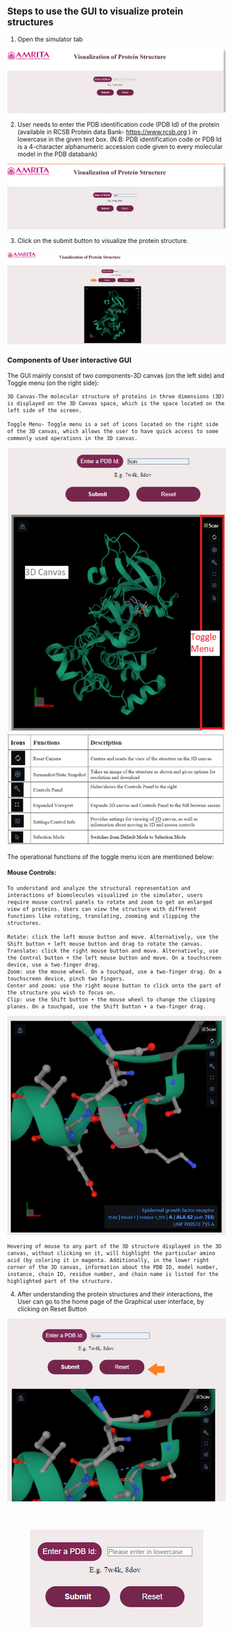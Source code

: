 ## Steps to use the GUI to visualize protein structures

1. Open the simulator tab

<center><img src="images/1.png" title="" /></center>

2. User needs to enter the PDB identification code (PDB Id) of the protein (available in RCSB Protein data Bank- https://www.rcsb.org ) in lowercase in the given text box. (N.B: PDB identification code or PDB Id is a 4-character alphanumeric accession code given to every molecular model in the PDB databank)

<center><img src="images/2.png" title="" /></center>

3. Click on the submit button to visualize the protein structure.


<center><img src="images/3.png" title="" /></center>


### Components of User interactive GUI
    
The GUI mainly consist of two components-3D canvas (on the left side) and Toggle menu (on the right side):

    3D Canvas-The molecular structure of proteins in three dimensions (3D) is displayed on the 3D Canvas space, which is the space located on the left side of the screen.

    Toggle Menu- Toggle menu is a set of icons located on the right side of the 3D canvas, which allows the user to have quick access to some commonly used operations in the 3D canvas. 


<center><img src="images/4.png" title="" /></center>


<center><img src="images/4.5.png" title="" /></center>


The operational functions of the toggle menu icon are mentioned below:
#### Mouse Controls: 
    To understand and analyze the structural representation and interactions of biomolecules visualized in the simulator, users require mouse control panels to rotate and zoom to get an enlarged view of proteins. Users can view the structure with different functions like rotating, translating, zooming and clipping the structures.
    
    Rotate: click the left mouse button and move. Alternatively, use the Shift button + left mouse button and drag to rotate the canvas.
    Translate: click the right mouse button and move. Alternatively, use the Control button + the left mouse button and move. On a touchscreen device, use a two-finger drag.
    Zoom: use the mouse wheel. On a touchpad, use a two-finger drag. On a touchscreen device, pinch two fingers.
    Center and zoom: use the right mouse button to click onto the part of the structure you wish to focus on.
    Clip: use the Shift button + the mouse wheel to change the clipping planes. On a touchpad, use the Shift button + a two-finger drag.

<center><img src="images/5.png" title="" /></center>
    
    Hovering of mouse to any part of the 3D structure displayed in the 3D canvas, without clicking on it, will highlight the particular amino acid (by coloring it in magenta. Additionally, in the lower right corner of the 3D canvas, information about the PDB ID, model number, instance, chain ID, residue number, and chain name is listed for the highlighted part of the structure.

4. After understanding the protein structures and their interactions, the User can go to the home page of the Graphical user interface, by clicking on Reset Button

<center><img src="images/6_1.png" title="" /></center>

<br><br>
<center><img src="images/6_2.png" title="" /></center>

